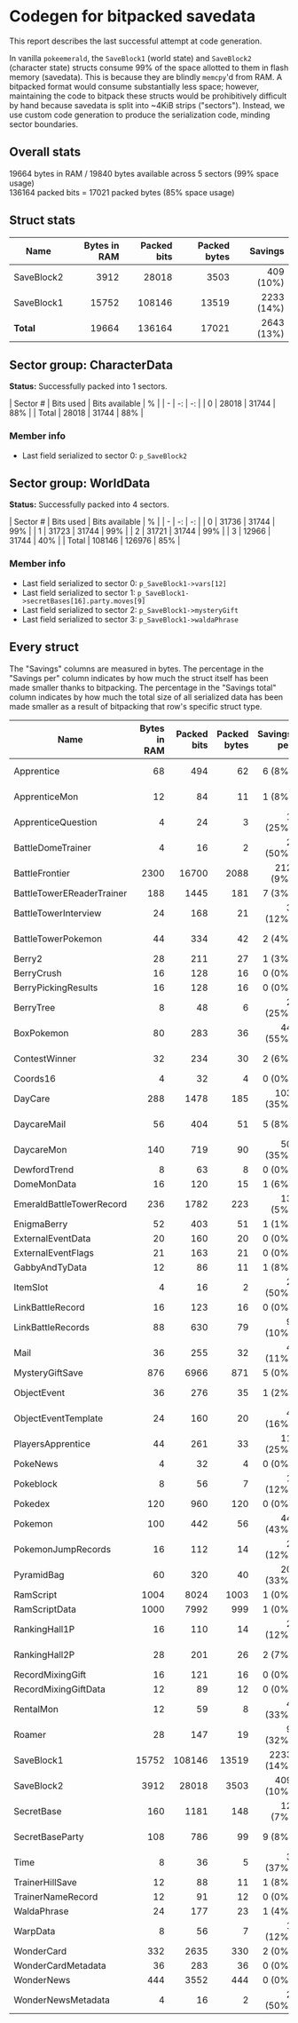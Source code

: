 # Codegen for bitpacked savedata
This report describes the last successful attempt at code generation.

In vanilla `pokeemerald`, the `SaveBlock1` (world state) and `SaveBlock2` (character state) structs consume 99% of the space allotted to them in flash memory (savedata). This is because they are blindly `memcpy`'d from RAM. A bitpacked format would consume substantially less space; however, maintaining the code to bitpack these structs would be prohibitively difficult by hand because savedata is split into ~4KiB strips ("sectors"). Instead, we use custom code generation to produce the serialization code, minding sector boundaries.

## Overall stats
19664 bytes in RAM / 19840 bytes available across 5 sectors (99% space usage)  
136164 packed bits = 17021 packed bytes (85% space usage)  


## Struct stats
| Name | Bytes in RAM | Packed bits | Packed bytes | Savings |
| - | -: | -: | -: | -: |
| SaveBlock2 | 3912 | 28018 |3503 | 409 (10%) |
| SaveBlock1 | 15752 | 108146 |13519 | 2233 (14%) |
| **Total** | 19664 | 136164 |17021 | 2643 (13%) |


## Sector group: CharacterData
**Status:** Successfully packed into 1 sectors.


| Sector # | Bits used | Bits available | % |
| - | -: | -: |
| 0 | 28018 | 31744 | 88% |
| Total | 28018 | 31744 | 88% |

### Member info
* Last field serialized to sector 0: `p_SaveBlock2`
## Sector group: WorldData
**Status:** Successfully packed into 4 sectors.


| Sector # | Bits used | Bits available | % |
| - | -: | -: |
| 0 | 31736 | 31744 | 99% |
| 1 | 31723 | 31744 | 99% |
| 2 | 31721 | 31744 | 99% |
| 3 | 12966 | 31744 | 40% |
| Total | 108146 | 126976 | 85% |

### Member info
* Last field serialized to sector 0: `p_SaveBlock1->vars[12]`
* Last field serialized to sector 1: `p_SaveBlock1->secretBases[16].party.moves[9]`
* Last field serialized to sector 2: `p_SaveBlock1->mysteryGift`
* Last field serialized to sector 3: `p_SaveBlock1->waldaPhrase`


## Every struct
The "Savings" columns are measured in bytes. The percentage in the "Savings per" column indicates by how much the struct itself has been made smaller thanks to bitpacking. The percentage in the "Savings total" column indicates by how much the total size of all serialized data has been made smaller as a result of bitpacking that row's specific struct type.

| Name | Bytes in RAM | Packed bits | Packed bytes | Savings per | Count | Savings total |
| - | -: | -: | -: | -: | -: | -: |
| Apprentice | 68 | 494 | 62 | 6 (8%) | 4 | 24 (1%) |
| ApprenticeMon | 12 | 84 | 11 | 1 (8%) | 12 | 12 (0%) |
| ApprenticeQuestion | 4 | 24 | 3 | 1 (25%) | 9 | 9 (0%) |
| BattleDomeTrainer | 4 | 16 | 2 | 2 (50%) | 16 | 32 (0%) |
| BattleFrontier | 2300 | 16700 | 2088 | 212 (9%) | 1 | 212 (10%) |
| BattleTowerEReaderTrainer | 188 | 1445 | 181 | 7 (3%) | 1 | 7 (0%) |
| BattleTowerInterview | 24 | 168 | 21 | 3 (12%) | 1 | 3 (0%) |
| BattleTowerPokemon | 44 | 334 | 42 | 2 (4%) | 27 | 54 (5%) |
| Berry2 | 28 | 211 | 27 | 1 (3%) | 1 | 1 (0%) |
| BerryCrush | 16 | 128 | 16 | 0 (0%) | 1 | 0 (0%) |
| BerryPickingResults | 16 | 128 | 16 | 0 (0%) | 1 | 0 (0%) |
| BerryTree | 8 | 48 | 6 | 2 (25%) | 128 | 256 (3%) |
| BoxPokemon | 80 | 283 | 36 | 44 (55%) | 8 | 352 (1%) |
| ContestWinner | 32 | 234 | 30 | 2 (6%) | 13 | 26 (1%) |
| Coords16 | 4 | 32 | 4 | 0 (0%) | 49 | 0 (0%) |
| DayCare | 288 | 1478 | 185 | 103 (35%) | 1 | 103 (0%) |
| DaycareMail | 56 | 404 | 51 | 5 (8%) | 2 | 10 (0%) |
| DaycareMon | 140 | 719 | 90 | 50 (35%) | 2 | 100 (0%) |
| DewfordTrend | 8 | 63 | 8 | 0 (0%) | 5 | 0 (0%) |
| DomeMonData | 16 | 120 | 15 | 1 (6%) | 3 | 3 (0%) |
| EmeraldBattleTowerRecord | 236 | 1782 | 223 | 13 (5%) | 6 | 78 (6%) |
| EnigmaBerry | 52 | 403 | 51 | 1 (1%) | 1 | 1 (0%) |
| ExternalEventData | 20 | 160 | 20 | 0 (0%) | 1 | 0 (0%) |
| ExternalEventFlags | 21 | 163 | 21 | 0 (0%) | 1 | 0 (0%) |
| GabbyAndTyData | 12 | 86 | 11 | 1 (8%) | 1 | 1 (0%) |
| ItemSlot | 4 | 16 | 2 | 2 (50%) | 236 | 472 (2%) |
| LinkBattleRecord | 16 | 123 | 16 | 0 (0%) | 5 | 0 (0%) |
| LinkBattleRecords | 88 | 630 | 79 | 9 (10%) | 1 | 9 (0%) |
| Mail | 36 | 255 | 32 | 4 (11%) | 18 | 72 (2%) |
| MysteryGiftSave | 876 | 6966 | 871 | 5 (0%) | 1 | 5 (4%) |
| ObjectEvent | 36 | 276 | 35 | 1 (2%) | 16 | 16 (2%) |
| ObjectEventTemplate | 24 | 160 | 20 | 4 (16%) | 64 | 256 (6%) |
| PlayersApprentice | 44 | 261 | 33 | 11 (25%) | 1 | 11 (0%) |
| PokeNews | 4 | 32 | 4 | 0 (0%) | 16 | 0 (0%) |
| Pokeblock | 8 | 56 | 7 | 1 (12%) | 40 | 40 (1%) |
| Pokedex | 120 | 960 | 120 | 0 (0%) | 1 | 0 (0%) |
| Pokemon | 100 | 442 | 56 | 44 (43%) | 6 | 264 (1%) |
| PokemonJumpRecords | 16 | 112 | 14 | 2 (12%) | 1 | 2 (0%) |
| PyramidBag | 60 | 320 | 40 | 20 (33%) | 1 | 20 (0%) |
| RamScript | 1004 | 8024 | 1003 | 1 (0%) | 1 | 1 (5%) |
| RamScriptData | 1000 | 7992 | 999 | 1 (0%) | 1 | 1 (5%) |
| RankingHall1P | 16 | 110 | 14 | 2 (12%) | 54 | 108 (3%) |
| RankingHall2P | 28 | 201 | 26 | 2 (7%) | 6 | 12 (0%) |
| RecordMixingGift | 16 | 121 | 16 | 0 (0%) | 1 | 0 (0%) |
| RecordMixingGiftData | 12 | 89 | 12 | 0 (0%) | 1 | 0 (0%) |
| RentalMon | 12 | 59 | 8 | 4 (33%) | 6 | 24 (0%) |
| Roamer | 28 | 147 | 19 | 9 (32%) | 1 | 9 (0%) |
| SaveBlock1 | 15752 | 108146 | 13519 | 2233 (14%) | 1 | 2233 (68%) |
| SaveBlock2 | 3912 | 28018 | 3503 | 409 (10%) | 1 | 409 (17%) |
| SecretBase | 160 | 1181 | 148 | 12 (7%) | 20 | 240 (15%) |
| SecretBaseParty | 108 | 786 | 99 | 9 (8%) | 20 | 180 (10%) |
| Time | 8 | 36 | 5 | 3 (37%) | 2 | 6 (0%) |
| TrainerHillSave | 12 | 88 | 11 | 1 (8%) | 1 | 1 (0%) |
| TrainerNameRecord | 12 | 91 | 12 | 0 (0%) | 20 | 0 (1%) |
| WaldaPhrase | 24 | 177 | 23 | 1 (4%) | 1 | 1 (0%) |
| WarpData | 8 | 56 | 7 | 1 (12%) | 5 | 5 (0%) |
| WonderCard | 332 | 2635 | 330 | 2 (0%) | 1 | 2 (1%) |
| WonderCardMetadata | 36 | 283 | 36 | 0 (0%) | 1 | 0 (0%) |
| WonderNews | 444 | 3552 | 444 | 0 (0%) | 1 | 0 (2%) |
| WonderNewsMetadata | 4 | 16 | 2 | 2 (50%) | 1 | 2 (0%) |

